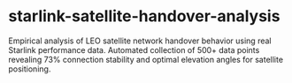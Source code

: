 # starlink-satellite-handover-analysis
Empirical analysis of LEO satellite network handover behavior using real Starlink performance data. Automated collection of 500+ data points revealing 73% connection stability and optimal elevation angles for satellite positioning.

